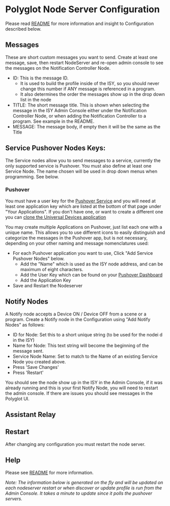 
# Polyglot Node Server Configuration
Please read <a href="https://github.com/jimboca/udi-poly-notification/blob/master/README.md" target="_ blank">README</a> for more information and insight to Configuration described below.

## Messages

These are short custom messages you want to send.  Create at least one message, save, then restart NodeServer and re-open admin console to see the messages on the Notification Controller Node.

- ID: This is the message ID.
  - It is used to build the profile inside of the ISY, so you should never change this number if ANY message is referenced in a program.
  - It also determines the order the messages show up in the drop down list in the node
- TITLE: The short message title. This is shown when selecting the message in the ISY Admin Console either under the Notification Controller Node, or when adding the Notification Controller to a program. See example in the README.
- MESSAGE: The message body, if empty then it will be the same as the Title

## Service Pushover Nodes Keys:

The Service nodes allow you to send messages to a service, currently the only supported service is Pushover.  You must also define at least one Service Node. The name chosen will be used in drop down menus when programming. See below. 

### Pushover

You must have a user key for the <a href="https://pushover.net/dashboard" target="_ blank">Pushover Service</a> and you will need at least one application key which are listed at the bottom of that page under "Your Applications". If you don't have one, or want to create a different one you can <a href="https://pushover.net/apps/clone/universal_devices" target="_ blank">clone the Universal Devices application</a>

You may create multiple Applications on Pushover, just list each one with a unique name.  This allows you to use different icons to easily distinguish and categorize the messages in the Pushover app, but is not necessary, depending on your other naming and message nomenclatures used:

- For each Pushover application you want to use, Click "Add Service Pushover Nodes" below.
  - Add the "Name" which is used as the ISY node address, and can be maximum of eight characters.
  - Add the User Key which can be found on your <a href="https://pushover.net/dashboard" target="_ blank">Pushover Dashboard</a>
  - Add the Application Key
- Save and Restart the Nodeserver

## Notify Nodes

A Notify node accepts a Device ON / Device OFF from a scene or a program. Create a Notify node in the Configuration using "Add Notify Nodes” as follows:
  - ID for Node: Set this to a short unique string (to be used for the nodei d in the ISY)
  - Name for Node: This text string will become the beginning of the message sent.
  - Service Node Name: Set to match to the Name of an existing Service Node you created above. 
- Press 'Save Changes'
- Press 'Restart'

You should see the node show up in the ISY in the Admin Console, if it was already running and this is your first Notify Node, you will need to restart the admin console. If there are issues you should see messages in the Polyglot UI.

## Assistant Relay

## Restart

After changing any configuration you must restart the node server.

## Help

Please see <a href="https://github.com/jimboca/udi-poly-notification/blob/master/README.md" target="_ blank">README</a> for more information.

<i>Note: The information below is generated on the fly and will be updated on each nodeserver restart or when discover or update profile is run from the Admin Console.  It takes a minute to update since it polls the pushover servers.</i>
